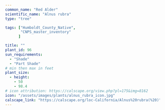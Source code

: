 ```yaml
---
common_name: "Red Alder"
scientific_name: "Alnus rubra"
type: "tree"

tags: ["Humboldt_County_Native",
       "CNPS_master_inventory"
      ]

title: ""
plant_id: 96
sun_requirements:
  - "Shade"
  - "Part Shade"
# min then max in feet
plant_size:
  - height: 
    - 50
    - 98.4
# icon attribution: https://calscape.org/view.php?pl=175&img=8162 
icon: "/assets/images/plants/alnus_rubra_icon.jpg" 
calscape_link: "https://calscape.org/loc-California/Alnus%20rubra(%20)"
---
```




